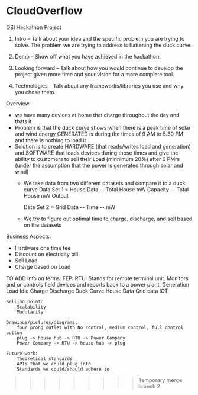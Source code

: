 # CloudOverflow
OSI Hackathon Project


1. Intro – Talk about your idea and the specific problem you are trying to solve.
    The problem we are trying to address is flattening the duck curve.
    
2. Demo – Show off what you have achieved in the hackathon.
3. Looking forward – Talk about how you would continue to develop the project given more time and your vision 
for a more complete tool.
4. Technologies – Talk about any frameworks/libraries you use and why you chose them.


Overview
- we have many devices at home that charge throughout the day and thats it
- Problem is that the duck curve shows when there is a peak time of solar and wind energy GENERATED is during the times of 9 AM to 5:30 PM and there is nothing to load it 
- Solution is to create HARDWARE (that reads/writes load and generation) and SOFTWARE that loads devices during those times and give the ability to customers to sell their Load  (minnimum 20%) after 6 PMm (under the assumption that the power is generated through solar and wind)
    - We take data from two different datasets and compare it to a duck curve
        Data Set 1 = House Data
            -- Total House mW Capacity
            -- Total House mW Output
      
        Data Set 2 = Grid Data
            -- Time 
            -- mW
    - We try to figure out optimal time to charge, discharge, and sell based on the datasets





Business Aspects:

- Hardware one time fee
- Discount on electricity bill
- Sell Load
- Charge based on Load


TO ADD
    Info on terms:
        FEP:
        RTU: Stands for remote terminal unit. Monitors and or controls field devices and reports back to a power plant.
        Generation
        Load
        Idle
        Charge
        Discharge
        Duck Curve
        House Data
        Grid data
        IOT

    Selling point:
        Scalability
        Mudularity

    Drawings/pictures/diagrams:
        four prong outlet with No control, medium control, full control button
        plug -> house hub -> RTU -> Power Company
        Power Company -> RTU -> house hub -> plug

    Future work:
        Theoretical standards
        APIs that we could plug into
        Standards we could/should adhere to
>>>>>>>>> Temporary merge branch 2
